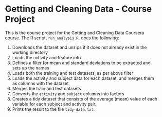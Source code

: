 # Getting and Cleaning Data - Course Project

This is the course project for the Getting and Cleaning Data Coursera course.
The R script, `run_analysis.R`, does the following:

1. Downloads the dataset and unzips if it does not already exist in the working directory
2. Loads the activity and feature info
3. Defines a filter for mean and standard deviations to be extracted and sets up the names
4. Loads both the training and test datasets, as per above filter
5. Loads the activity and subject data for each dataset, and merges them as columns
   with the dataset
6. Merges the train and test datasets
7. Converts the `activity` and `subject` columns into factors
8. Creates a tidy dataset that consists of the average (mean) value of each
   variable for each subject and activity pair.
9. Prints the result to the file `tidy-data.txt`.
